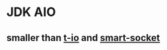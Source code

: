 # JDK AIO

## smaller than [t-io](https://gitee.com/tywo45/t-io) and [smart-socket](https://github.com/smartboot/smart-socket)